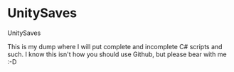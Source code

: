 # UnitySaves
UnitySaves

This is my dump where I will put complete and incomplete C# scripts and such. I know this isn't how you should use Github, but please bear with me :-D
